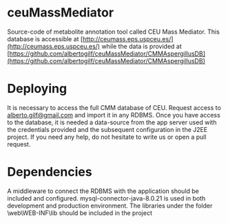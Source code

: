 # ceuMassMediator
Source-code of metabolite annotation tool called CEU Mass Mediator. This database is accessible at [http://ceumass.eps.uspceu.es/](http://ceumass.eps.uspceu.es/) while the data is provided at [https://github.com/albertogilf/ceuMassMediator/CMMAspergillusDB](https://github.com/albertogilf/ceuMassMediator/CMMAspergillusDB)

# Deploying

It is necessary to access the full CMM database of CEU. Request access to alberto.gilf@gmail.com and import it in any RDBMS.
Once you have access to the database, it is needed a data-source from the app server used with the credentials provided and the subsequent configuration in the J2EE project. If you need any help, do not hesitate to write us or open a pull request.

# Dependencies 
A middleware to connect the RDBMS with the application should be included and configured. mysql-connector-java-8.0.21 is used in both development and production environment. 
The libraries under the folder \web\WEB-INF\lib should be included in the project

